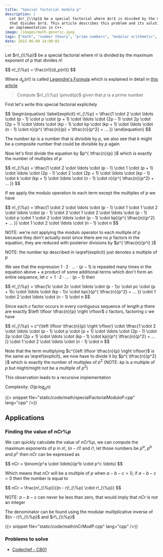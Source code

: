 ```yaml
---
title: "Special factorial modulo p"
description: |
  Let $n!_{\\%p}$ be a special factorial where $n!$ is divided by the maximum exponent of $p$
  that divides $n!$. This article describes this problem and its solution with
  an implementation in C++.
image: /images/math-generic.jpeg
tags: ["math", "number theory", "prime numbers", "modular arithmetic", "divisibility"]
date: 2015-06-09 14:00:03
---
```


Let $n!_{\\%p}$ be a special factorial where $n!$ is divided by the maximum exponent of $p$ that divides $n!$

<div>$$
n!_{\%p} = \frac{n!}{d_p(n!)}
$$</div>

Where $d_p(n!)$ is called [Legendre's Formula](http://www.wikiwand.com/en/Legendre%27s_formula) which is explained in detail in [this article](./prime-factors-factorial.html)

> Compute $n!_{\\%p} \pmod{p}$ given that $p$ is a prime number

First let's write this special factorial explicitely

<div>$$
\begin{equation} \label{explicit}
n!_{\%p} = \tfrac{1 \cdot 2 \cdot \ldots \cdot (p - 1) \cdot p \cdot (p + 1) \cdot \ldots \cdot (2p - 1) \cdot 2p \cdot (2p + 1) \cdot \ldots \cdot (kp - 1) \cdot kp \cdot (kp + 1) \cdot \ldots \cdot (n - 1) \cdot n}{p^{ \tfrac{n}{p} + \tfrac{n}{p^2} + ... }}
\end{equation}
$$</div>

The number $kp$ is a number that is divisible by $p$, we also see that $k$ might be a composite number that could be divisible by $p$ again

Now let's first divide the equation by $p^{ \tfrac{n}{p} }$ which is exactly the number of multiples of $p$

<div>$$
n!_{\%p} = \tfrac{1 \cdot 2 \cdot \ldots \cdot (p - 1) \cdot 1 \cdot (p + 1) \cdot \ldots \cdot (2p - 1) \cdot 2 \cdot (2p + 1) \cdot \ldots \cdot (kp - 1) \cdot k \cdot (kp + 1) \cdot \ldots \cdot (n - 1) \cdot n}{p^{ \tfrac{n}{p^2} + ... }}
$$</div>

If we apply the modulo operation to each term except the multiples of $p$ we have

<div>$$
n!_{\%p} = \tfrac{1 \cdot 2 \cdot \ldots \cdot (p - 1) \cdot 1 \cdot 1 \cdot 2 \cdot \ldots \cdot (p - 1) \cdot 2 \cdot 1 \cdot 2 \cdot \ldots \cdot (p - 1) \cdot p \cdot 1 \cdot 2 \cdot \ldots \cdot (p - 1) \cdot kp}{p^{ \tfrac{n}{p^2} + ... }} \cdot 1 \cdot 2 \cdot \ldots \cdot (n - 1) \cdot n
$$</div>

NOTE: we're not applying the modulo operator to each multiple of $p$ because they don't actually exist since there are no $p$ factors in the equation, they are reduced with posterior divisions by $p^{ \tfrac{n}{p^i} }$

NOTE: the number $kp$ described in \eqref{explicit} just denotes a multiple of $p$

We see that the expression $1 \cdot 2 \cdot \ldots \cdot (p - 1)$ is repeated many times in the equation above + a product of some additional terms which don't form an entire sequence, let $c = 1 \cdot 2 \cdot \ldots \cdot (p - 1)$ then

<div>$$
n!_{\%p} = \tfrac{1c \cdot 2c \cdot \ldots \cdot (p - 1)c \cdot pc \cdot (p + 1)c \cdot \ldots \cdot (kp - 1)c \cdot kpc}{p^{ \tfrac{n}{p^2} + ... }} \cdot 1 \cdot 2 \cdot \ldots \cdot (n - 1) \cdot n
$$</div>

Since each $c$ factor occurs in every contiguous sequence of length $p$ there are exactly $\left \lfloor \tfrac{n}{p} \right \rfloor$ $c$ factors, factoring $c$ we have

<div>$$
n!_{\%p} = c^{\left \lfloor \tfrac{n}{p} \right \rfloor} \cdot \tfrac{1 \cdot 2 \cdot \ldots \cdot (p - 1) \cdot p \cdot (p + 1) \cdot \ldots \cdot (2p - 1) \cdot 2p \cdot (2p + 1) \cdot \ldots \cdot (kp - 1) \cdot kp}{p^{ \tfrac{n}{p^2} + ... }} \cdot 1 \cdot 2 \cdot \ldots \cdot (n - 1) \cdot n
$$</div>

Note that the term multiplying $c^{\left \lfloor \tfrac{n}{p} \right \rfloor}$ is the same as \eqref{explicit}, we now have to divide it by $p^{ \tfrac{n}{p^2} }$ which is exactly the number of multiples of $p^2$ (NOTE: $kp$ is a multiple of $p$ but might/might not be a multiple of $p^2$)

This observation leads to a recursive implementation

Complexity: $O(p \, log_p{n})$

{{< snippet file="static/code/math/specialFactorialModuloP.cpp" lang="cpp" />}}

## Applications

### Finding the value of $nCr \% p$

We can quickly calculate the value of $nCr \% p$, we can compute the maximum exponents of $p$ in $n!$, $(n - r)!$ and $r!$, let those numbers be $p^a$, $p^b$ and $p^c$ then $nCr$ can be expressed as

<div>$$
nCr = \binom{p^a \cdot \ldots}{p^b \cdot p^c \ldots}
$$</div>

Which means that $nCr$ will be a multiple of $p$ when $a - b - c > 0$, if $a - b - c = 0$ then the number is equal to

<div>$$
nCr = \frac{n!_{\%p}}{(n - r)!_{\%p} \cdot r!_{\%p}}
$$</div>

NOTE: $a - b - c$ can never be less than zero, that would imply that $nCr$ is not an integer

The denominator can be found using the modular multiplicative inverse of $(n - r)!\_{\\%p}$ and $r!\_{\\%p}$

{{< snippet file="static/code/math/nCrModP.cpp" lang="cpp" />}}

### Problems to solve

- [Codechef - CB01](http://www.codechef.com/problems/CB01/)
